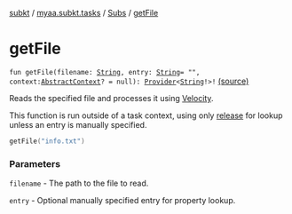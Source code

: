 [subkt](../../index.md) / [myaa.subkt.tasks](../index.md) / [Subs](index.md) / [getFile](./get-file.md)

# getFile

`fun getFile(filename: `[`String`](https://kotlinlang.org/api/latest/jvm/stdlib/kotlin/-string/index.html)`, entry: `[`String`](https://kotlinlang.org/api/latest/jvm/stdlib/kotlin/-string/index.html)` = "", context: `[`AbstractContext`](https://velocity.apache.org/engine/2.2/apidocs/org/apache/velocity/context/AbstractContext.html)`? = null): `[`Provider`](https://docs.gradle.org/current/javadoc/org/gradle/api/provider/Provider.html)`<`[`String`](https://kotlinlang.org/api/latest/jvm/stdlib/kotlin/-string/index.html)`!>!` [(source)](https://github.com/Myaamori/SubKt/blob/0.1.11/src/main/kotlin/myaa/subkt/tasks/plugin.kt#L657)

Reads the specified file and processes it using
[Velocity](https://velocity.apache.org/engine/2.2/user-guide.html).

This function is run outside of a task context, using only [release](release.md) for lookup
unless an entry is manually specified.

``` kotlin
getFile("info.txt")
```

### Parameters

`filename` - The path to the file to read.

`entry` - Optional manually specified entry for property lookup.